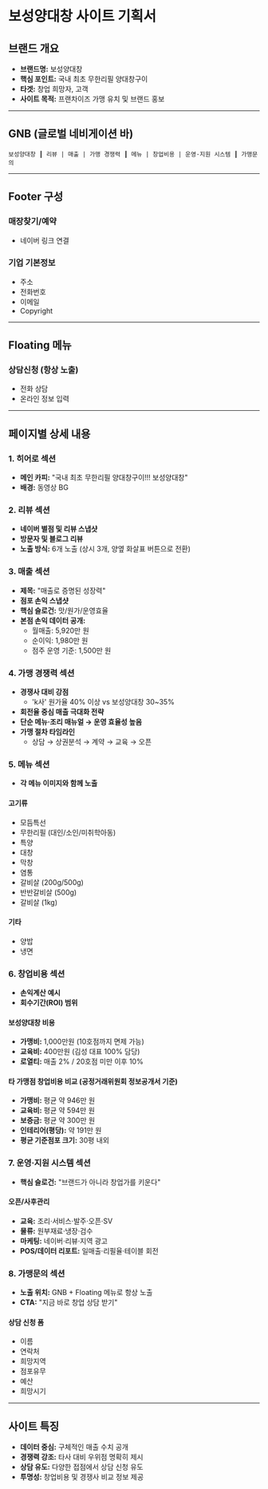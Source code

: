 # 보성양대창 사이트 기획서

## 브랜드 개요
- **브랜드명:** 보성양대창
- **핵심 포인트:** 국내 최초 무한리필 양대창구이
- **타겟:** 창업 희망자, 고객
- **사이트 목적:** 프랜차이즈 가맹 유치 및 브랜드 홍보

---

## GNB (글로벌 네비게이션 바)

```
보성양대창 ┃ 리뷰 | 매출 | 가맹 경쟁력 ┃ 메뉴 | 창업비용 | 운영·지원 시스템 ┃ 가맹문의
```

---

## Footer 구성

### 매장찾기/예약
- 네이버 링크 연결

### 기업 기본정보
- 주소
- 전화번호
- 이메일
- Copyright

---

## Floating 메뉴

### 상담신청 (항상 노출)
- 전화 상담
- 온라인 정보 입력

---

## 페이지별 상세 내용

### 1. 히어로 섹션
- **메인 카피:** "국내 최초 무한리필 양대창구이!!! 보성양대창"
- **배경:** 동영상 BG

### 2. 리뷰 섹션
- **네이버 별점 및 리뷰 스냅샷**
- **방문자 및 블로그 리뷰**
- **노출 방식:** 6개 노출 (상시 3개, 양옆 화살표 버튼으로 전환)

### 3. 매출 섹션
- **제목:** "매출로 증명된 성장력"
- **점포 손익 스냅샷**
- **핵심 슬로건:** 맛/원가/운영효율
- **본점 손익 데이터 공개:**
  - 월매출: 5,920만 원
  - 순이익: 1,980만 원
  - 점주 운영 기준: 1,500만 원

### 4. 가맹 경쟁력 섹션
- **경쟁사 대비 강점**
  - 'k사' 원가율 40% 이상 vs 보성양대창 30~35%
- **회전율 중심 매출 극대화 전략**
- **단순 메뉴·조리 매뉴얼 → 운영 효율성 높음**
- **가맹 절차 타임라인**
  - 상담 → 상권분석 → 계약 → 교육 → 오픈

### 5. 메뉴 섹션
- **각 메뉴 이미지와 함께 노출**

#### 고기류
- 모듬특선
- 무한리필 (대인/소인/미취학아동)
- 특양
- 대창
- 막창
- 염통
- 갈비살 (200g/500g)
- 반반갈비살 (500g)
- 갈비살 (1kg)

#### 기타
- 양밥
- 냉면

### 6. 창업비용 섹션
- **손익계산 예시**
- **회수기간(ROI) 범위**

#### 보성양대창 비용
- **가맹비:** 1,000만원 (10호점까지 면제 가능)
- **교육비:** 400만원 (김성 대표 100% 담당)
- **로열티:** 매출 2% / 20호점 미만 이후 10%

#### 타 가맹점 창업비용 비교 (공정거래위원회 정보공개서 기준)
- **가맹비:** 평균 약 946만 원
- **교육비:** 평균 약 594만 원
- **보증금:** 평균 약 300만 원
- **인테리어(평당):** 약 191만 원
- **평균 기준점포 크기:** 30평 내외

### 7. 운영·지원 시스템 섹션
- **핵심 슬로건:** "브랜드가 아니라 창업가를 키운다"

#### 오픈/사후관리
- **교육:** 조리·서비스·발주·오픈·SV
- **물류:** 원부재료·냉장·검수
- **마케팅:** 네이버·리뷰·지역 광고
- **POS/데이터 리포트:** 일매출·리필율·테이블 회전

### 8. 가맹문의 섹션
- **노출 위치:** GNB + Floating 메뉴로 항상 노출
- **CTA:** "지금 바로 창업 상담 받기"

#### 상담 신청 폼
- 이름
- 연락처
- 희망지역
- 점포유무
- 예산
- 희망시기

---

## 사이트 특징
- **데이터 중심:** 구체적인 매출 수치 공개
- **경쟁력 강조:** 타사 대비 우위점 명확히 제시
- **상담 유도:** 다양한 접점에서 상담 신청 유도
- **투명성:** 창업비용 및 경쟁사 비교 정보 제공

